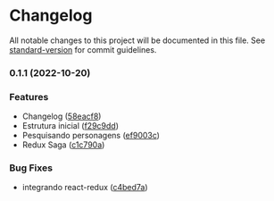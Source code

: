 # Changelog

All notable changes to this project will be documented in this file. See [standard-version](https://github.com/conventional-changelog/standard-version) for commit guidelines.

### 0.1.1 (2022-10-20)


### Features

* Changelog ([58eacf8](https://github.com/geeknection/react-js-ui-rick-and-morty/commit/58eacf8c9d4c5f54d6cd8d5a4f765feb54ae4e10))
* Estrutura inicial ([f29c9dd](https://github.com/geeknection/react-js-ui-rick-and-morty/commit/f29c9ddbb86e98c4cd88a283dee52c663145e0b5))
* Pesquisando personagens ([ef9003c](https://github.com/geeknection/react-js-ui-rick-and-morty/commit/ef9003c40012351ce403b0877247cd9aa5b8af85))
* Redux Saga ([c1c790a](https://github.com/geeknection/react-js-ui-rick-and-morty/commit/c1c790ac3b3978d3118b15215f34f2b39ae31544))


### Bug Fixes

* integrando react-redux ([c4bed7a](https://github.com/geeknection/react-js-ui-rick-and-morty/commit/c4bed7a6a9c7dc8fe55402f60ab2093c0d685c13))

